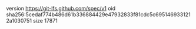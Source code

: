 version https://git-lfs.github.com/spec/v1
oid sha256:5cedaf774b486d61b336884429e47932833f81cdc5c6951469331212a1030751
size 17871
